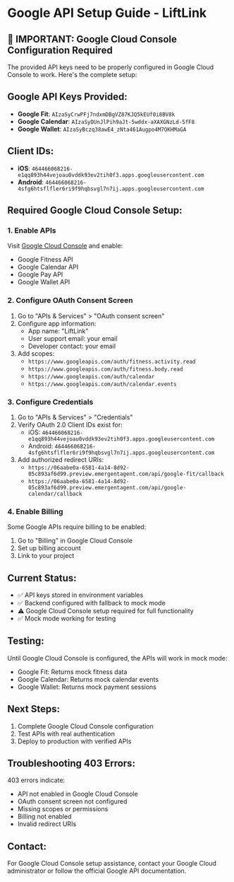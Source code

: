 # Google API Setup Guide - LiftLink

## 🚨 IMPORTANT: Google Cloud Console Configuration Required

The provided API keys need to be properly configured in Google Cloud Console to work. Here's the complete setup:

## Google API Keys Provided:
- **Google Fit**: `AIzaSyCrwPFj7ndxmDBgVZ87KJQ5kEUf0i8BV8k`
- **Google Calendar**: `AIzaSyDUnJlPih9aJt-5wddx-aXAXGNzLd-5fF8`
- **Google Wallet**: `AIzaSyBczq38awE4_zNta461Augpo4M7OKHMaGA`

## Client IDs:
- **iOS**: `464466068216-e1qq893h44vejoau0vddk93ev2tih0f3.apps.googleusercontent.com`
- **Android**: `464466068216-4sfg6htsflfler6ri9f9hqbsvgl7n7ij.apps.googleusercontent.com`

## Required Google Cloud Console Setup:

### 1. Enable APIs
Visit [Google Cloud Console](https://console.cloud.google.com/) and enable:
- Google Fitness API
- Google Calendar API  
- Google Pay API
- Google Wallet API

### 2. Configure OAuth Consent Screen
1. Go to "APIs & Services" > "OAuth consent screen"
2. Configure app information:
   - App name: "LiftLink"
   - User support email: your email
   - Developer contact: your email
3. Add scopes:
   - `https://www.googleapis.com/auth/fitness.activity.read`
   - `https://www.googleapis.com/auth/fitness.body.read`
   - `https://www.googleapis.com/auth/calendar`
   - `https://www.googleapis.com/auth/calendar.events`

### 3. Configure Credentials
1. Go to "APIs & Services" > "Credentials"
2. Verify OAuth 2.0 Client IDs exist for:
   - iOS: `464466068216-e1qq893h44vejoau0vddk93ev2tih0f3.apps.googleusercontent.com`
   - Android: `464466068216-4sfg6htsflfler6ri9f9hqbsvgl7n7ij.apps.googleusercontent.com`
3. Add authorized redirect URIs:
   - `https://06aabe0a-6581-4a14-8d92-05c893af6d99.preview.emergentagent.com/api/google-fit/callback`
   - `https://06aabe0a-6581-4a14-8d92-05c893af6d99.preview.emergentagent.com/api/google-calendar/callback`

### 4. Enable Billing
Some Google APIs require billing to be enabled:
1. Go to "Billing" in Google Cloud Console
2. Set up billing account
3. Link to your project

## Current Status:
- ✅ API keys stored in environment variables
- ✅ Backend configured with fallback to mock mode
- ⚠️ Google Cloud Console setup required for full functionality
- ✅ Mock mode working for testing

## Testing:
Until Google Cloud Console is configured, the APIs will work in mock mode:
- Google Fit: Returns mock fitness data
- Google Calendar: Returns mock calendar events
- Google Wallet: Returns mock payment sessions

## Next Steps:
1. Complete Google Cloud Console configuration
2. Test APIs with real authentication
3. Deploy to production with verified APIs

## Troubleshooting 403 Errors:
403 errors indicate:
- API not enabled in Google Cloud Console
- OAuth consent screen not configured
- Missing scopes or permissions
- Billing not enabled
- Invalid redirect URIs

## Contact:
For Google Cloud Console setup assistance, contact your Google Cloud administrator or follow the official Google API documentation.